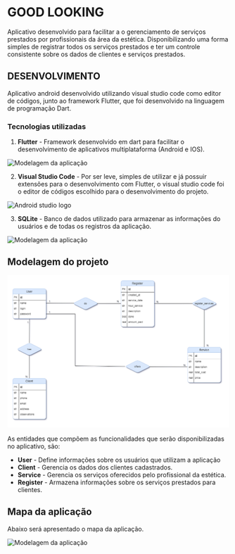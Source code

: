 # GOOD LOOKING

Aplicativo desenvolvido para facilitar a o gerenciamento de serviços prestados por profissionais da área da estética. Disponibilizando uma forma simples de registrar todos os serviços prestados e ter um controle consistente sobre os dados de clientes e serviços prestados.

## DESENVOLVIMENTO

Aplicativo android desenvolvido utilizando visual studio code como editor de códigos, junto ao framework Flutter, que foi desenvolvido na linguagem de programação Dart.

### Tecnologias utilizadas

1. **Flutter** - Framework desenvolvido em dart para facilitar o desenvolvimento de aplicativos multiplataforma (Android e IOS).

<img src="https://cdn.dribbble.com/users/2592071/screenshots/7327591/media/ddcddda1151bdabce519bfc559a8e250.png" alt="Modelagem da aplicação" width="50%" />

2. **Visual Studio Code** - Por ser leve, simples de utilizar e já possuir extensões para o desenvolvimento com Flutter, o visual studio code foi o editor de códigos escolhido para o desenvolvimento do projeto.

<img src="https://cdn.dribbble.com/users/2592071/screenshots/7327591/media/ddcddda1151bdabce519bfc559a8e250.png" alt="Android studio logo" width="40%" />

3. **SQLite** - Banco de dados utilizado para armazenar as informações do usuários e de todas os registros da aplicação.

<img src="https://cdn.dribbble.com/users/2592071/screenshots/7327591/media/ddcddda1151bdabce519bfc559a8e250.png" alt="Modelagem da aplicação" width="40%" />


## Modelagem do projeto

<img src="https://github.com/PedroHenriqueDevBR/Good-Look-App/blob/master/planning/files/goodlook-models.png" alt="Modelagem da aplicação" width="100%" />

As entidades que compõem as funcionalidades que serão disponibilizadas no aplicativo, são:
 - **User** - Define informações sobre os usuários que utilizam a aplicação
 - **Client** - Gerencia os dados dos clientes cadastrados.
 - **Service** - Gerencia os serviços oferecidos pelo profissional da estética.
 - **Register** - Armazena informações sobre os serviços prestados para clientes.


## Mapa da aplicação

Abaixo será apresentado o mapa da aplicação.

<img src="https://cdn.dribbble.com/users/2592071/screenshots/7327591/media/ddcddda1151bdabce519bfc559a8e250.png" alt="Modelagem da aplicação" width="100%" />
